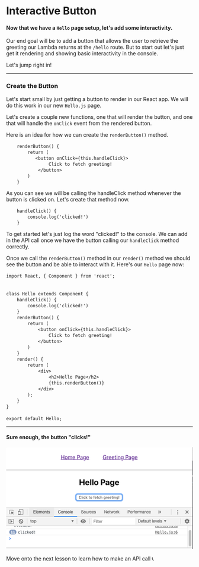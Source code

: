 # Interactive Button

#### Now that we have a `Hello` page setup, let's add some interactivity. 

Our end goal will be to add a button that allows the user to retrieve the greeting our Lambda returns at the `/hello` route. But to start out let's just get it rendering and showing basic interactivity in the console.

Let's jump right in!

---

### Create the Button

Let's start small by just getting a button to render in our React app.  We will do this work in our new `Hello.js` page. 

Let's create a couple new functions, one that will render the button, and one that will handle the `onClick` event from the rendered button.

Here is an idea for how we can create the `renderButton()` method. 

```
    renderButton() {
        return (
           <button onClick={this.handleClick}>
                Click to fetch greeting!
            </button>
        )
    }
```

As you can see we will be calling the handleClick method whenever the button is clicked on. Let's create that method now. 

```
    handleClick() {
        console.log('clicked!')
    }
```

To get started let's just log the word "clicked!" to the console.  We can add in the API call once we have the button calling our `handleClick` method correctly. 

Once we call the `renderButton()` method in our `render()` method we should see the button and be able to interact with it.  Here's our `Hello` page now:

```
import React, { Component } from 'react';


class Hello extends Component {
    handleClick() {
        console.log('clicked!')
    }
    renderButton() {
        return (
            <button onClick={this.handleClick}>
                Click to fetch greeting!
            </button>
        )
    }
    render() {
        return (
            <div>
                <h2>Hello Page</h2>
                {this.renderButton()}
            </div>
        );
    }
}

export default Hello;
```

---

#### Sure enough, the button "clicks!"

![button-clicking](https://raw.githubusercontent.com/learn-byte/hello-serverless-world/master/assets/images/button-clicking.png)

Move onto the next lesson to learn how to make an API call 📞
